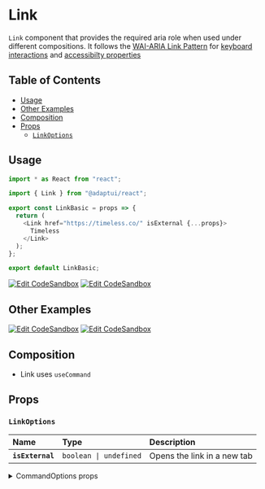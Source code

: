 # Link

`Link` component that provides the required aria role when used under different
compositions. It follows the
[WAI-ARIA Link Pattern](https://www.w3.org/WAI/ARIA/apg/patterns/link/) for
[keyboard interactions](https://www.w3.org/WAI/ARIA/apg/patterns/link/#:~:text=and%20img%20elements.-,Keyboard%20Interaction,-Enter)
and
[accessibilty properties](https://www.w3.org/WAI/ARIA/apg/patterns/link/#:~:text=for%20the%20link.-,WAI%2DARIA%20Roles%2C%20States%2C%20and%20Properties,-The%20element%20containing)

## Table of Contents

- [Usage](#usage)
- [Other Examples](#other-examples)
- [Composition](#composition)
- [Props](#props)
  - [`LinkOptions`](#linkoptions)

## Usage

```js
import * as React from "react";

import { Link } from "@adaptui/react";

export const LinkBasic = props => {
  return (
    <Link href="https://timeless.co/" isExternal {...props}>
      Timeless
    </Link>
  );
};

export default LinkBasic;
```

[![Edit CodeSandbox](https://img.shields.io/badge/Link-Open%20On%20CodeSandbox-%230971f1?style=for-the-badge&logo=codesandbox&labelColor=151515)](https://codesandbox.io/s/x7dxig)
[![Edit CodeSandbox](https://img.shields.io/badge/Link%20TS-Open%20On%20CodeSandbox-%230971f1?style=for-the-badge&logo=codesandbox&labelColor=151515)](https://codesandbox.io/s/w41g18)

## Other Examples

[![Edit CodeSandbox](https://img.shields.io/badge/Link%20Span-Open%20On%20CodeSandbox-%230971f1?style=for-the-badge&logo=codesandbox&labelColor=151515)](https://codesandbox.io/s/ljty60)
[![Edit CodeSandbox](https://img.shields.io/badge/Link%20Span%20TS-Open%20On%20CodeSandbox-%230971f1?style=for-the-badge&logo=codesandbox&labelColor=151515)](https://codesandbox.io/s/z4vv25)

## Composition

- Link uses `useCommand`

## Props

### `LinkOptions`

| Name             | Type                              | Description                 |
| :--------------- | :-------------------------------- | :-------------------------- |
| **`isExternal`** | <code>boolean \| undefined</code> | Opens the link in a new tab |

<details><summary>CommandOptions props</summary>
> These props are returned by the other props You can also provide these props.

| Name                         | Type                                                                                                                                                           | Description                                                                                                                                                                                                                                                                                                                                                                                                                                                                                                                                                                                                                    |
| :--------------------------- | :------------------------------------------------------------------------------------------------------------------------------------------------------------- | :----------------------------------------------------------------------------------------------------------------------------------------------------------------------------------------------------------------------------------------------------------------------------------------------------------------------------------------------------------------------------------------------------------------------------------------------------------------------------------------------------------------------------------------------------------------------------------------------------------------------------- |
| **`disabled`**               | <code>boolean \| undefined</code>                                                                                                                              | Determines whether the focusable element is disabled. If the focusableelement doesn't support the native `disabled` attribute, the`aria-disabled` attribute will be used instead.                                                                                                                                                                                                                                                                                                                                                                                                                                              |
| **`autoFocus`**              | <code>boolean \| undefined</code>                                                                                                                              | Automatically focus the element when it is mounted. It works similarly tothe native `autoFocus` prop, but solves an issue where the element isgiven focus before React effects can run.                                                                                                                                                                                                                                                                                                                                                                                                                                        |
| **`focusable`**              | <code>boolean \| undefined</code>                                                                                                                              | Whether the element should be focusable.                                                                                                                                                                                                                                                                                                                                                                                                                                                                                                                                                                                       |
| **`accessibleWhenDisabled`** | <code>boolean \| undefined</code>                                                                                                                              | Determines whether the element should be focusable even when it isdisabled.This is important when discoverability is a concern. For example:> A toolbar in an editor contains a set of special smart paste functionsthat are disabled when the clipboard is empty or when the function is notapplicable to the current content of the clipboard. It could be helpful tokeep the disabled buttons focusable if the ability to discover theirfunctionality is primarily via their presence on the toolbar.Learn more on [Focusability of disabledcontrols](https://www.w3.org/TR/wai-aria-practices-1.2/#kbd_disabled_controls). |
| **`onFocusVisible`**         | <code title="((event: SyntheticEvent&#60;Element, Event&#62;) =&#62; void) \| undefined">((event: SyntheticEvent&#60;Element, Event&#62;) =&#62; voi...</code> | Custom event handler that is called when the element is focused via thekeyboard or when a key is pressed while the element is focused.                                                                                                                                                                                                                                                                                                                                                                                                                                                                                         |
| **`clickOnEnter`**           | <code>boolean \| undefined</code>                                                                                                                              | If true, pressing the enter key will trigger a click on the button.                                                                                                                                                                                                                                                                                                                                                                                                                                                                                                                                                            |
| **`clickOnSpace`**           | <code>boolean \| undefined</code>                                                                                                                              | If true, pressing the space key will trigger a click on the button.                                                                                                                                                                                                                                                                                                                                                                                                                                                                                                                                                            |

</details>
